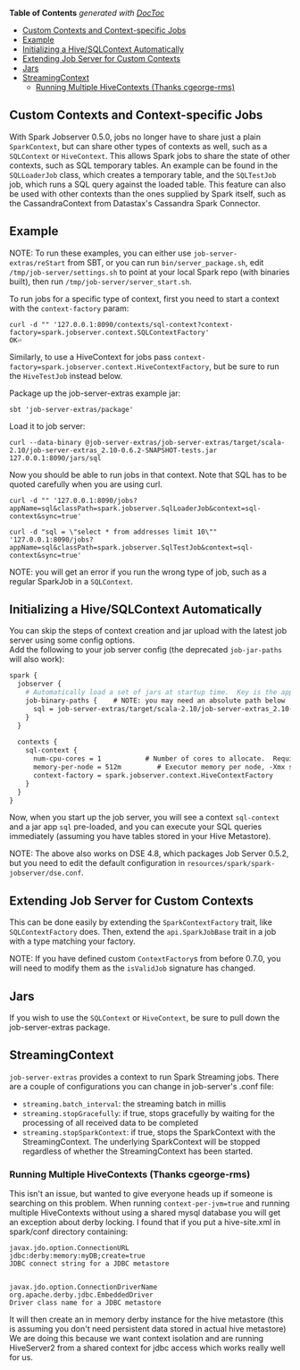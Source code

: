 <!-- START doctoc generated TOC please keep comment here to allow auto update -->
<!-- DON'T EDIT THIS SECTION, INSTEAD RE-RUN doctoc TO UPDATE -->
**Table of Contents**  *generated with [DocToc](https://github.com/thlorenz/doctoc)*

- [Custom Contexts and Context-specific Jobs](#custom-contexts-and-context-specific-jobs)
- [Example](#example)
- [Initializing a Hive/SQLContext Automatically](#initializing-a-hivesqlcontext-automatically)
- [Extending Job Server for Custom Contexts](#extending-job-server-for-custom-contexts)
- [Jars](#jars)
- [StreamingContext](#streamingcontext)
  - [Running Multiple HiveContexts (Thanks cgeorge-rms)](#running-multiple-hivecontexts-thanks-cgeorge-rms)

<!-- END doctoc generated TOC please keep comment here to allow auto update -->

## Custom Contexts and Context-specific Jobs

With Spark Jobserver 0.5.0, jobs no longer have to share just a plain
`SparkContext`, but can share other types of contexts as well, such as a
`SQLContext` or `HiveContext`.  This allows Spark jobs to share the state of 
other contexts, such as SQL temporary tables.  An example can be found in the 
`SQLLoaderJob` class, which creates a temporary table, and the `SQLTestJob` job, 
which runs a SQL query against the loaded table.  This feature can also be 
used with other contexts than the ones supplied by Spark itself, such as the 
CassandraContext from Datastax's Cassandra Spark Connector.

## Example

NOTE: To run these examples, you can either use `job-server-extras/reStart` from SBT, or you
can run `bin/server_package.sh`, edit `/tmp/job-server/settings.sh` to point at your local Spark repo (with binaries
built), then run `/tmp/job-server/server_start.sh`.

To run jobs for a specific type of context, first you need to start a context with the `context-factory` param:

    curl -d "" '127.0.0.1:8090/contexts/sql-context?context-factory=spark.jobserver.context.SQLContextFactory'
    OK⏎

Similarly, to use a HiveContext for jobs pass `context-factory=spark.jobserver.context.HiveContextFactory`, but be sure to run the `HiveTestJob` instead below.

Package up the job-server-extras example jar:

    sbt 'job-server-extras/package'

Load it to job server:

    curl --data-binary @job-server-extras/job-server-extras/target/scala-2.10/job-server-extras_2.10-0.6.2-SNAPSHOT-tests.jar  127.0.0.1:8090/jars/sql

Now you should be able to run jobs in that context.  Note that SQL has to be quoted carefully when you are using curl.

    curl -d "" '127.0.0.1:8090/jobs?appName=sql&classPath=spark.jobserver.SqlLoaderJob&context=sql-context&sync=true'

    curl -d "sql = \"select * from addresses limit 10\"" '127.0.0.1:8090/jobs?appName=sql&classPath=spark.jobserver.SqlTestJob&context=sql-context&sync=true'
    
NOTE: you will get an error if you run the wrong type of job, such as a regular SparkJob in a `SQLContext`.

## Initializing a Hive/SQLContext Automatically

You can skip the steps of context creation and jar upload with the latest job server using some config options.  
Add the following to your job server config (the deprecated `job-jar-paths` will also work):

```apache
spark {
  jobserver {
    # Automatically load a set of jars at startup time.  Key is the appName, value is the path/URL.
    job-binary-paths {    # NOTE: you may need an absolute path below
      sql = job-server-extras/target/scala-2.10/job-server-extras_2.10-0.6.2-SNAPSHOT-tests.jar
    }
  }
  
  contexts {
    sql-context {
      num-cpu-cores = 1           # Number of cores to allocate.  Required.
      memory-per-node = 512m         # Executor memory per node, -Xmx style eg 512m, 1G, etc.
      context-factory = spark.jobserver.context.HiveContextFactory
    }
  }  
}
```

Now, when you start up the job server, you will see a context `sql-context` and a jar app `sql` pre-loaded, and you can execute your SQL queries immediately (assuming you have tables stored in your Hive Metastore).

NOTE: The above also works on DSE 4.8, which packages Job Server 0.5.2, but you need to edit the default configuration in `resources/spark/spark-jobserver/dse.conf`.

## Extending Job Server for Custom Contexts

This can be done easily by extending the `SparkContextFactory` trait, like `SQLContextFactory` does.  Then, extend the `api.SparkJobBase` trait in a job with a type matching your factory.

NOTE: If you have defined custom `ContextFactory`s from before 0.7.0, you will need to modify them as the `isValidJob` signature has changed.

## Jars

If you wish to use the `SQLContext` or `HiveContext`, be sure to pull down the job-server-extras package.

## StreamingContext

`job-server-extras` provides a context to run Spark Streaming jobs. There are a couple of configurations you can change in job-server's .conf file:

* `streaming.batch_interval`: the streaming batch in millis
* `streaming.stopGracefully`: if true, stops gracefully by waiting for the processing of all received data to be completed 
* `streaming.stopSparkContext`: if true, stops the SparkContext with the StreamingContext. The underlying SparkContext will be stopped regardless of whether the StreamingContext has been started.

### Running Multiple HiveContexts (Thanks cgeorge-rms)

This isn't an issue, but wanted to give everyone heads up if someone is searching on this problem.
When running `context-per-jvm=true` and running multiple HiveContexts without using a shared mysql database you will get an exception about derby locking.
I found that if you put a hive-site.xml in spark/conf directory containing:


    javax.jdo.option.ConnectionURL
    jdbc:derby:memory:myDB;create=true
    JDBC connect string for a JDBC metastore


    javax.jdo.option.ConnectionDriverName
    org.apache.derby.jdbc.EmbeddedDriver
    Driver class name for a JDBC metastore

It will then create an in memory derby instance for the hive metastore (this is assuming you don't need persistent data stored in actual hive metastore) 
We are doing this because we want context isolation and are running HiveServer2 from a shared context for jdbc access which works really well for us.

